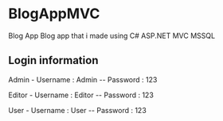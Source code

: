 # BlogAppMVC
Blog App
Blog app that i made using C# ASP.NET MVC MSSQL

Login information
-------------------------
Admin -
Username : Admin -- Password : 123

Editor -
Username : Editor -- Password : 123

User -
Username : User -- Password : 123
